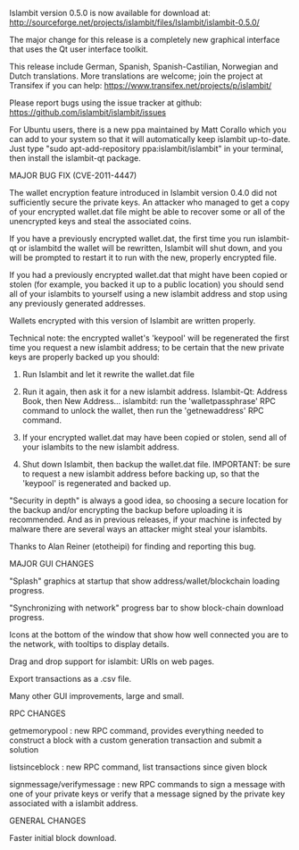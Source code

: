 Islambit version 0.5.0 is now available for download at:
http://sourceforge.net/projects/islambit/files/Islambit/islambit-0.5.0/

The major change for this release is a completely new graphical interface that uses the Qt user interface toolkit.

This release include German, Spanish, Spanish-Castilian, Norwegian and Dutch translations. More translations are welcome; join the project at Transifex if you can help:
https://www.transifex.net/projects/p/islambit/

Please report bugs using the issue tracker at github:
https://github.com/islambit/islambit/issues

For Ubuntu users, there is a new ppa maintained by Matt Corallo which you can add to your system so that it will automatically keep islambit up-to-date.  Just type "sudo apt-add-repository ppa:islambit/islambit" in your terminal, then install the islambit-qt package.

MAJOR BUG FIX  (CVE-2011-4447)

The wallet encryption feature introduced in Islambit version 0.4.0 did not sufficiently secure the private keys. An attacker who
managed to get a copy of your encrypted wallet.dat file might be able to recover some or all of the unencrypted keys and steal the
associated coins.

If you have a previously encrypted wallet.dat, the first time you run islambit-qt or islambitd the wallet will be rewritten, Islambit will
shut down, and you will be prompted to restart it to run with the new, properly encrypted file.

If you had a previously encrypted wallet.dat that might have been copied or stolen (for example, you backed it up to a public
location) you should send all of your islambits to yourself using a new islambit address and stop using any previously generated addresses.

Wallets encrypted with this version of Islambit are written properly.

Technical note: the encrypted wallet's 'keypool' will be regenerated the first time you request a new islambit address; to be certain that the
new private keys are properly backed up you should:

1. Run Islambit and let it rewrite the wallet.dat file

2. Run it again, then ask it for a new islambit address.
Islambit-Qt: Address Book, then New Address...
islambitd: run the 'walletpassphrase' RPC command to unlock the wallet,  then run the 'getnewaddress' RPC command.

3. If your encrypted wallet.dat may have been copied or stolen, send  all of your islambits to the new islambit address.

4. Shut down Islambit, then backup the wallet.dat file.
IMPORTANT: be sure to request a new islambit address before backing up, so that the 'keypool' is regenerated and backed up.

"Security in depth" is always a good idea, so choosing a secure location for the backup and/or encrypting the backup before uploading it is recommended. And as in previous releases, if your machine is infected by malware there are several ways an attacker might steal your islambits.

Thanks to Alan Reiner (etotheipi) for finding and reporting this bug.

MAJOR GUI CHANGES

"Splash" graphics at startup that show address/wallet/blockchain loading progress.

"Synchronizing with network" progress bar to show block-chain download progress.

Icons at the bottom of the window that show how well connected you are to the network, with tooltips to display details.

Drag and drop support for islambit: URIs on web pages.

Export transactions as a .csv file.

Many other GUI improvements, large and small.

RPC CHANGES

getmemorypool : new RPC command, provides everything needed to construct a block with a custom generation transaction and submit a solution

listsinceblock : new RPC command, list transactions since given block

signmessage/verifymessage : new RPC commands to sign a message with one of your private keys or verify that a message signed by the private key associated with a islambit address.

GENERAL CHANGES

Faster initial block download.
